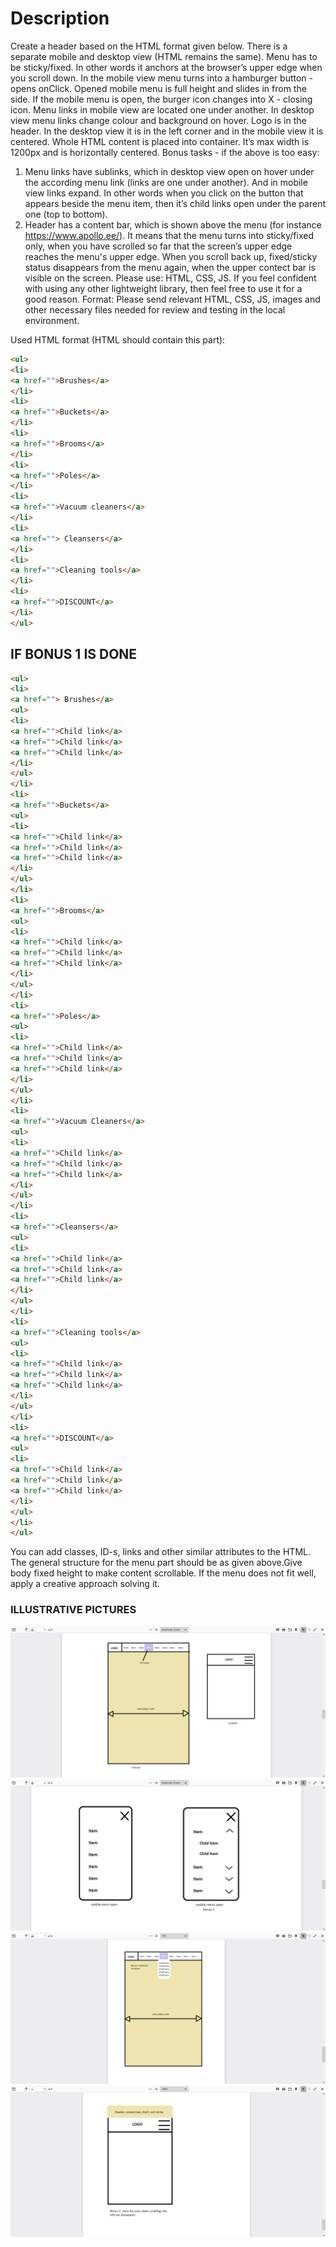 # Description

Create a header based on the HTML format given below. There is a separate mobile and
desktop view (HTML remains the same). Menu has to be sticky/fixed. In other words it anchors
at the browser’s upper edge when you scroll down. In the mobile view menu turns into a
hamburger button - opens onClick. Opened mobile menu is full height and slides in from the
side. If the mobile menu is open, the burger icon changes into X - closing icon.
Menu links in mobile view are located one under another. In desktop view menu links change
colour and background on hover. Logo is in the header. In the desktop view it is in the left corner
and in the mobile view it is centered.
Whole HTML content is placed into container. It’s max width is 1200px and is horizontally
centered.
Bonus tasks - if the above is too easy:

1) Menu links have sublinks, which in desktop view open on hover under the according
menu link (links are one under another). And in mobile view links expand. In other words
when you click on the button that appears beside the menu item, then it’s child links
open under the parent one (top to bottom).
2) Header has a content bar, which is shown above the menu (for instance
<https://www.apollo.ee/>). It means that the menu turns into sticky/fixed only, when you have
scrolled so far that the screen’s upper edge reaches the menu's upper edge. When you scroll
back up, fixed/sticky status disappears from the menu again, when the upper contect bar is
visible on the screen.
Please use: HTML, CSS, JS. If you feel confident with using any other lightweight library, then
feel free to use it for a good reason.
Format:
Please send relevant HTML, CSS, JS, images and other necessary files needed for review and
testing in the local environment.

Used HTML format (HTML should contain this part):

``` HTML
<ul>
<li>
<a href="">Brushes</a>
</li>
<li>
<a href="">Buckets</a>
</li>
<li>
<a href="">Brooms</a>
</li>
<li>
<a href="">Poles</a>
</li>
<li>
<a href="">Vacuum cleaners</a>
</li>
<li>
<a href=""> Cleansers</a>
</li>
<li>
<a href="">Cleaning tools</a>
</li>
<li>
<a href="">DISCOUNT</a>
</li>
</ul>
```

## IF BONUS 1 IS DONE

``` HTML
<ul>
<li>
<a href=""> Brushes</a>
<ul>
<li>
<a href="">Child link</a>
<a href="">Child link</a>
<a href="">Child link</a>
</li>
</ul>
</li>
<li>
<a href="">Buckets</a>
<ul>
<li>
<a href="">Child link</a>
<a href="">Child link</a>
<a href="">Child link</a>
</li>
</ul>
</li>
<li>
<a href="">Brooms</a>
<ul>
<li>
<a href="">Child link</a>
<a href="">Child link</a>
<a href="">Child link</a>
</li>
</ul>
</li>
<li>
<a href="">Poles</a>
<ul>
<li>
<a href="">Child link</a>
<a href="">Child link</a>
<a href="">Child link</a>
</li>
</ul>
</li>
<li>
<a href="">Vacuum Cleaners</a>
<ul>
<li>
<a href="">Child link</a>
<a href="">Child link</a>
<a href="">Child link</a>
</li>
</ul>
</li>
<li>
<a href="">Cleansers</a>
<ul>
<li>
<a href="">Child link</a>
<a href="">Child link</a>
<a href="">Child link</a>
</li>
</ul>
</li>
<li>
<a href="">Cleaning tools</a>
<ul>
<li>
<a href="">Child link</a>
<a href="">Child link</a>
<a href="">Child link</a>
</li>
</ul>
</li>
<li>
<a href="">DISCOUNT</a>
<ul>
<li>
<a href="">Child link</a>
<a href="">Child link</a>
<a href="">Child link</a>
</li>
</ul>
</li>
</ul>
```

You can add classes, ID-s, links and other similar attributes to the HTML. The general structure
for the menu part should be as given above.Give body fixed height to make content scrollable. If
the menu does not fit well, apply a creative approach solving it.

### ILLUSTRATIVE PICTURES

![Pic 1](./img/img1.png)
![Pic 2](./img/img2.png)
![Pic 3](./img/img3.png)
![Pic 4](./img/img4.png)
